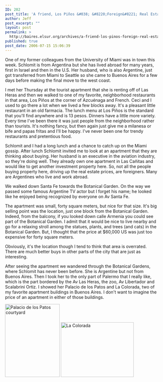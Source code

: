 ```yaml
---
ID: 202
post_title: 'A friend, Los Piños &#038; &#8220;Foreign&#8221; Real Estate Investors'
author: Jeff
post_excerpt: ""
layout: post
permalink: >
  http://baires.elsur.org/archives/a-friend-los-pinos-foreign-real-estate-investors/
published: true
post_date: 2006-07-15 15:06:39
---
```

One of my former colleagues from the University of Miami was in town this week. Schlomit is from Argentina but she has lived abroad for many years, first in Israel and then in the U.S. Her husband, who is also Argentine, just got transferred from Miami to Seattle so she came to Buenos Aires for a few days before making the final move to the west coast. 

I met her Thursday at the tourist apartment that she is renting off of Las Heras and then we walked to one of my favorite, neighborhood restaurants in that area, Los Pi&#241;os at the corner of Azcuénaga and French. Ceci and I used to go there a lot when we lived a few blocks away. It's a pleasant little restaurant in an old farmacia.  The lunch menu at Los Pi&#241;os is the standard that you'll find anywhere and is 13 pesos. Dinners have a little more variety. Every time I've been there it was just people from the neighborhood rather than tourists. It's nothing fancy, but then again just give me a milanesa or bife and papas fritas and I'll be happy. I've never been one for trendy restaurants and pretentious food.

Schlomit and I had a long lunch and a chance to catch up on the Miami gossip. After lunch Schlomit invited me to look at an apartment that they are thinking about buying. Her husband is an executive in the aviation industry, so they're doing well.  They already own one apartment in Las Ca&#241;itas and would like to get another investment property here. So, not all the people buying property here, driving up the real estate prices, are foreigners. Many are Argentines who live and work abroad.



We walked down Santa Fe towards the Botanical Garden. On the way we passed some famous Argentine TV actor but I forget his name; he looked like he enjoyed being recognized by everyone on Av Santa Fe.

The apartment was small, forty square meters, but nice for that size. It's big selling point was   the location, just one block from the Botanical Garden. Indeed, from the balcony, if you looked down calle Armenia you could see part of the Botanical Garden. I admit that it would be nice to live nearby and go for a relaxing stroll among the statues, plants, and trees (and cats) in the Botanical Garden. But, I thought that the price at $60,000 US was just too expensive for forty square meters. 

Obviously, it's the location though I tend to think that area is overrated.   There are much better buys in other parts of the city that are just as interesting.

After seeing the apartment we wandered through the Botanical Gardens, where Schlomit has never been before. She is Argentine but not from Buenos Aires. Then I took her to the only part of Palermo that I really like, which is the part bordered by the Av Las Heras, the zoo, Av Libertador and Scalabrini Ortiz. I showed her Palacio de los Patos and La Colorada, two of my favorite apartment buildings in Buenos Aires. I don't want to imagine the price of an apartment in either of those buildings.

<a href="http://www.flickr.com/photos/jeffbarry/178092711/" title="Photo Sharing"><img src="http://static.flickr.com/78/178092711_033911b9a7_m.jpg" width="180" height="240" alt="Palacio de los Patos courtyard" /></a>
<a href="http://www.flickr.com/photos/jeffbarry/161424507/" title="Photo Sharing"><img src="http://static.flickr.com/44/161424507_abd68af437_m.jpg" width="240" height="180" alt="La Colorada" /></a>